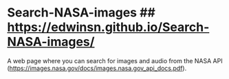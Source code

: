 # Search-NASA-images ## https://edwinsn.github.io/Search-NASA-images/
A web page where you can search for images and audio from the NASA API (https://images.nasa.gov/docs/images.nasa.gov_api_docs.pdf).
